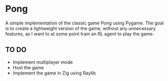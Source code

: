 # Pong

A simple implementation of the classic game Pong using Pygame. The goal is to create a lightweight version of the game, without any unnecessary features, as I want to at some point train an RL agent to play the game.

## TO DO

- Implement multiplayer mode
- Host the game
- Implement the game in Zig using Raylib
